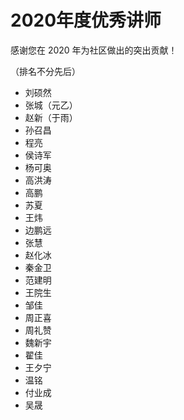 # 2020年度优秀讲师

感谢您在 2020 年为社区做出的突出贡献！

（排名不分先后）

- 刘硕然
- 张城（元乙）
- 赵新（于雨）
- 孙召昌
- 程亮
- 侯诗军
- 杨可奥
- 高洪涛
- 高鹏
- 苏夏
- 王炜
- 边鹏远
- 张慧
- 赵化冰
- 秦金卫
- 范建明
- 王院生
- 邹佳
- 周正喜
- 周礼赞
- 魏新宇
- 翟佳
- 王夕宁
- 温铭
- 付业成
- 吴晟